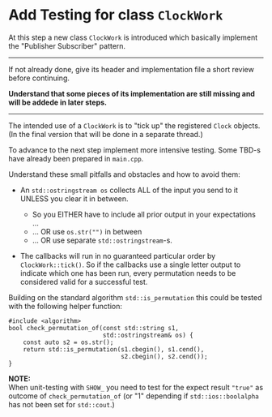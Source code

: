 # Add Testing for class `ClockWork`

At this step a new class `ClockWork` is introduced which
basically implement the "Publisher Subscriber" pattern.

* * * * *

If not already done, give its header and implementation file
a short review before continuing.

**Understand that some pieces of its implementation are
still missing and will be addede in later steps.**

* * * * *

The intended use of a `ClockWork` is to "tick up" the
registered `Clock` objects. (In the final version that will
be done in a separate thread.)

To advance to the next step implement more intensive
testing. Some TBD-s have already been prepared in
`main.cpp`.

Understand these small pitfalls and obstacles and how to
avoid them:

- An `std::ostringstream os` collects ALL of the input you
  send to it UNLESS you clear it in between.
  - So you EITHER have to include all prior output in your
    expectations …
  - … OR use `os.str("")` in between
  - … OR use separate `std::ostringstream`-s.

- The callbacks will run in no guaranteed particular order
  by `ClockWork::tick()`. So if the callbacks use a single
  letter output to indicate which one has been run, every
  permutation needs to be considered valid for a successful
  test.

Building on the standard algorithm `std::is_permutation` this
could be tested with the following helper function:

```
#include <algorithm>
bool check_permutation_of(const std::string s1,
                          std::ostringstream& os) {
    const auto s2 = os.str();
    return std::is_permutation(s1.cbegin(), s1.cend(),
                               s2.cbegin(), s2.cend());
}
```

**NOTE:**\
When unit-testing with `SHOW_` you need to test for the
expect result `"true"` as outcome of `check_permutation_of`
(or "1" depending if `std::ios::boolalpha` has not been set
for `std::cout`.)
